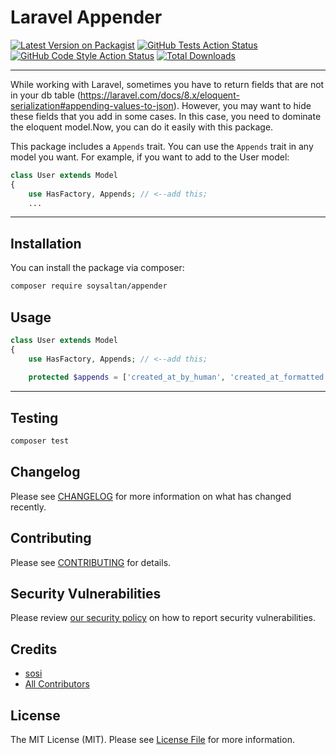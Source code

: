 # Laravel Appender

[![Latest Version on Packagist](https://img.shields.io/packagist/v/soysaltan/appender.svg?style=flat-square)](https://packagist.org/packages/soysaltan/appender)
[![GitHub Tests Action Status](https://img.shields.io/github/workflow/status/soysaltan/appender/run-tests?label=tests)](https://github.com/soysaltan/appender/actions?query=workflow%3Arun-tests+branch%3Amain)
[![GitHub Code Style Action Status](https://img.shields.io/github/workflow/status/soysaltan/appender/Check%20&%20fix%20styling?label=code%20style)](https://github.com/soysaltan/appender/actions?query=workflow%3A"Check+%26+fix+styling"+branch%3Amain)
[![Total Downloads](https://img.shields.io/packagist/dt/soysaltan/appender.svg?style=flat-square)](https://packagist.org/packages/soysaltan/appender)

---
While working with Laravel, sometimes you have to return fields that are not in your db
table (https://laravel.com/docs/8.x/eloquent-serialization#appending-values-to-json). However, you may want to hide
these fields that you add in some cases. In this case, you need to dominate the eloquent model.Now, you can do it easily
with this package.

This package includes a `Appends` trait. You can use the `Appends` trait in any model you want. For example, if you want
to add to the User model:

```php
class User extends Model
{
    use HasFactory, Appends; // <--add this; 
    ...
```

---

## Installation

You can install the package via composer:

```bash
composer require soysaltan/appender
```

## Usage

```php
class User extends Model
{
    use HasFactory, Appends; // <--add this; 
    
    protected $appends = ['created_at_by_human', 'created_at_formatted'];
```

---

## Testing

```bash
composer test
```

## Changelog

Please see [CHANGELOG](CHANGELOG.md) for more information on what has changed recently.

## Contributing

Please see [CONTRIBUTING](.github/CONTRIBUTING.md) for details.

## Security Vulnerabilities

Please review [our security policy](../../security/policy) on how to report security vulnerabilities.

## Credits

- [sosi](https://github.com/soysaltan)
- [All Contributors](../../contributors)

## License

The MIT License (MIT). Please see [License File](LICENSE.md) for more information.
